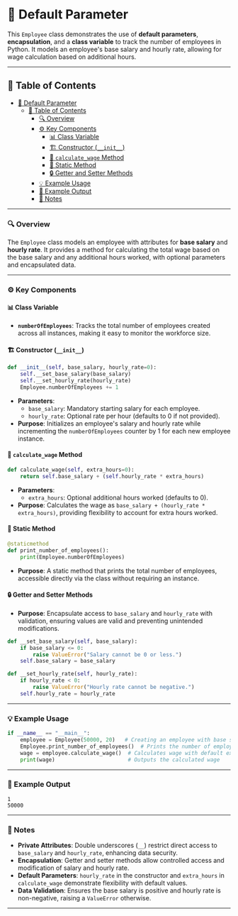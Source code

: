 # 👔 Default Parameter

This `Employee` class demonstrates the use of **default parameters**, **encapsulation**, and a **class variable** to track the number of employees in Python. It models an employee's base salary and hourly rate, allowing for wage calculation based on additional hours.

---

## 📑 Table of Contents

- [👔 Default Parameter](#-default-parameter)
  - [📑 Table of Contents](#-table-of-contents)
    - [🔍 Overview](#-overview)
    - [⚙️ Key Components](#️-key-components)
      - [📊 Class Variable](#-class-variable)
      - [🏗️ Constructor (`__init__`)](#️-constructor-__init__)
      - [💸 `calculate_wage` Method](#-calculate_wage-method)
      - [🧮 Static Method](#-static-method)
      - [🔒 Getter and Setter Methods](#-getter-and-setter-methods)
    - [💡 Example Usage](#-example-usage)
    - [📜 Example Output](#-example-output)
    - [📝 Notes](#-notes)

---

### 🔍 Overview

The `Employee` class models an employee with attributes for **base salary** and **hourly rate**. It provides a method for calculating the total wage based on the base salary and any additional hours worked, with optional parameters and encapsulated data.

---

### ⚙️ Key Components

#### 📊 Class Variable

- **`numberOfEmployees`**: Tracks the total number of employees created across all instances, making it easy to monitor the workforce size.

#### 🏗️ Constructor (`__init__`)

```python
def __init__(self, base_salary, hourly_rate=0):
    self.__set_base_salary(base_salary)
    self.__set_hourly_rate(hourly_rate)
    Employee.numberOfEmployees += 1
```

- **Parameters**:
  - `base_salary`: Mandatory starting salary for each employee.
  - `hourly_rate`: Optional rate per hour (defaults to 0 if not provided).
- **Purpose**: Initializes an employee's salary and hourly rate while incrementing the `numberOfEmployees` counter by 1 for each new employee instance.

#### 💸 `calculate_wage` Method

```python
def calculate_wage(self, extra_hours=0):
    return self.base_salary + (self.hourly_rate * extra_hours)
```

- **Parameters**:
  - `extra_hours`: Optional additional hours worked (defaults to 0).
- **Purpose**: Calculates the wage as `base_salary + (hourly_rate * extra_hours)`, providing flexibility to account for extra hours worked.

#### 🧮 Static Method

```python
@staticmethod
def print_number_of_employees():
    print(Employee.numberOfEmployees)
```

- **Purpose**: A static method that prints the total number of employees, accessible directly via the class without requiring an instance.

#### 🔒 Getter and Setter Methods

- **Purpose**: Encapsulate access to `base_salary` and `hourly_rate` with validation, ensuring values are valid and preventing unintended modifications.

```python
def __set_base_salary(self, base_salary):
    if base_salary <= 0:
        raise ValueError("Salary cannot be 0 or less.")
    self.base_salary = base_salary

def __set_hourly_rate(self, hourly_rate):
    if hourly_rate < 0:
        raise ValueError("Hourly rate cannot be negative.")
    self.hourly_rate = hourly_rate
```

---

### 💡 Example Usage

```python
if __name__ == "__main__":
    employee = Employee(50000, 20)   # Creating an employee with base salary and hourly rate
    Employee.print_number_of_employees()  # Prints the number of employees
    wage = employee.calculate_wage()  # Calculates wage with default extra hours (0)
    print(wage)                       # Outputs the calculated wage
```

---

### 📜 Example Output

```
1
50000
```

---

### 📝 Notes

- **Private Attributes**: Double underscores (`__`) restrict direct access to `base_salary` and `hourly_rate`, enhancing data security.
- **Encapsulation**: Getter and setter methods allow controlled access and modification of salary and hourly rate.
- **Default Parameters**: `hourly_rate` in the constructor and `extra_hours` in `calculate_wage` demonstrate flexibility with default values.
- **Data Validation**: Ensures the base salary is positive and hourly rate is non-negative, raising a `ValueError` otherwise.

---
